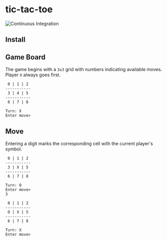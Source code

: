 # tic-tac-toe

![Continuous Integration](https://github.com/zarak/tic-tac-toe/workflows/Continuous%20Integration/badge.svg)

## Install

## Game Board
The game begins with a `3x3` grid with numbers indicating available moves.
Player `X` always goes first.
```
 0 | 1 | 2
-----------
 3 | 4 | 5
-----------
 6 | 7 | 8

Turn: X
Enter move>
```

## Move
Entering a digit marks the corresponding cell with the current player's symbol.
```
 0 | 1 | 2
-----------
 3 | X | 5
-----------
 6 | 7 | 8

Turn: O
Enter move>
3

 0 | 1 | 2
-----------
 O | X | 5
-----------
 6 | 7 | 8

Turn: X
Enter move>
```
